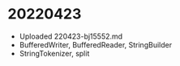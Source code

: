 # 20220423

- Uploaded 220423-bj15552.md
- BufferedWriter, BufferedReader, StringBuilder
- StringTokenizer, split




